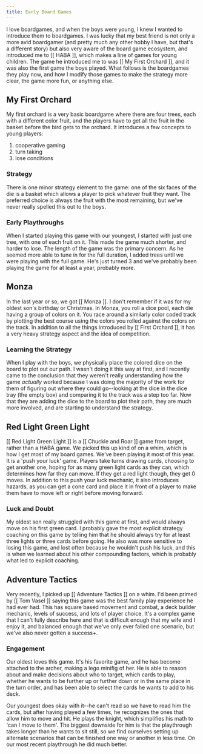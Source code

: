 ```yaml
---
title: Early Board Games
---
```


I love boardgames, and when the boys were young, I knew I wanted to introduce them to boardgames. I was lucky that my best friend is not only a more avid boardgamer (and pretty much any other hobby I have, but that's a different story) but also very aware of the board game ecosystem, and introduced me to [[ HABA ]], which makes a line of games for young children. The game he introduced me to was [[ My First Orchard ]], and it was also the first game the boys played. What follows is the boardgames they play now, and how I modify those games to make the strategy more clear, the game more fun, or anything else.

## My First Orchard

My first orchard is a very basic boardgame where there are four trees, each with a different color fruit, and the players have to get all the fruit in the basket before the bird gets to the orchard. It introduces a few concepts to young players:

1. cooperative gaming
2. turn taking
3. lose conditions

### Strategy

There is one minor strategy element to the game: one of the six faces of the die is a basket which allows a player to pick whatever fruit they want. The preferred choice is always the fruit with the most remaining, but we've never really spelled this out to the boys.

### Early Playthroughs

When I started playing this game with our youngest, I started with just one tree, with one of each fruit on it. This made the game much shorter, and harder to lose. The length of the game was the primary concern. As he seemed more able to tune in for the full duration, I added trees until we were playing with the full game. He's just turned 3 and we've probably been playing the game for at least a year, probably more.

## Monza

In the last year or so, we got [[ Monza ]]. I don't remember if it was for my oldest son's birthday or Christmas. In Monza, you roll a dice pool, each die having a group of colors on it. You race around a similarly color coded track by plotting the best course using the colors you rolled against the colors on the track. In addition to all the things introduced by [[ First Orchard ]], it has a very heavy strategy aspect and the idea of competition.

### Learning the Strategy

When I play with the boys, we physically place the colored dice on the board to plot out our path. I wasn't doing it this way at first, and I recently came to the conclusion that they weren't really understanding how the game _actually_ worked because I was doing the majority of the work for them of figuring out where they could go--looking at the dice in the dice tray (the empty box) and comparing it to the track was a step too far. Now that they are adding the dice to the board to plot their path, they are much more involved, and are starting to understand the strategy.

## Red Light Green Light

[[ Red Light Green Light ]] is a [[ Chuckle and Roar ]] game from target, rather than a HABA game. We picked this up kind of on a whim, which is how I get most of my board games. We've been playing it most of this year. It is a 'push your luck' game. Players take turns drawing cards, choosing to get another one, hoping for as many green light cards as they can, which determines how far they can move. If they get a red light though, they get 0 moves. In addition to this push your luck mechanic, it also introduces hazards, as you can get a cone card and place it in front of a player to make them have to move left or right before moving forward.

### Luck and Doubt

My oldest son really struggled with this game at first, and would always move on his first green card. I probably gave the most explicit strategy coaching on this game by telling him that he should always try for at least three lights or three cards before going. He also was more sensitive to losing this game, and lost often because he wouldn't push his luck, and this is when we learned about his other compounding factors, which is probably what led to explicit coaching.

## Adventure Tactics

Very recently, I picked up [[ Adventure Tactics ]] on a whim. I'd been primed by [[ Tom Vasel ]] saying this game was the best family play experience he had ever had. This has square based movement and combat, a deck builder mechanic, levels of success, and lots of player choice. It's a complex game that I can't fully describe here and that is difficult enough that my wife and I enjoy it, and balanced enough that we've only ever failed one scenario, but we've also never gotten a success+.

### Engagement

Our oldest loves this game. It's his favorite game, and he has become attached to the archer, making a lego minifig of her. He is able to reason about and make decisions about who to target, which cards to play, whether he wants to be further up or further down or in the same place in the turn order, and has been able to select the cards he wants to add to his deck.

Our youngest does okay with it--he can't read so we have to read him the cards, but after having played a few times, he recognizes the ones that allow him to move and hit. He plays the knight, which simplifies his math to 'can I move to them'.  The biggest downside for him is that the playthrough takes longer than he wants to sit still, so we find ourselves setting up alternate scenarios that can be finished one way or another in less time. On our most recent playthrough he did much better.
